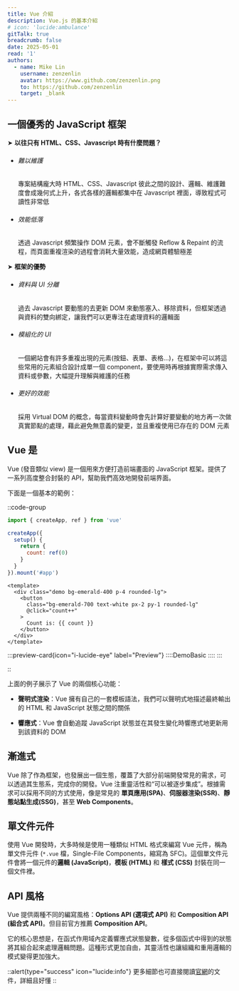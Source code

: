 ```yaml
---
title: Vue 介紹
description: Vue.js 的基本介紹
# icon: 'lucide:ambulance'
gitTalk: true
breadcrumb: false
date: 2025-05-01
read: '1'
authors:
  - name: Mike Lin
    username: zenzenlin
    avatar: https://www.github.com/zenzenlin.png
    to: https://github.com/zenzenlin
    target: _blank
---
```


## 一個優秀的 JavaScript 框架

➤ **以往只有 HTML、CSS、Javascript 時有什麼問題？**

- ###### 難以維護

  專案結構龐大時 HTML、CSS、Javascript 彼此之間的設計、邏輯、維護難度會成幾何式上升，各式各樣的邏輯都集中在 Javascript 裡面，導致程式可讀性非常低
- ###### 效能低落

  透過 Javascript 頻繁操作 DOM 元素，會不斷觸發 Reflow & Repaint 的流程，而頁面重複渲染的過程會消耗大量效能，造成網頁體驗極差

➤ **框架的優勢**

- ###### 資料與 UI 分離

  過去 Javascript 要動態的去更新 DOM 來動態塞入、移除資料，但框架透過與資料的雙向綁定，讓我們可以更專注在處理資料的邏輯面
- ###### 模組化的 UI

  一個網站會有許多重複出現的元素(按鈕、表單、表格…)，在框架中可以將這些常用的元素組合設計成單一個 component，要使用時再根據實際需求傳入資料或參數，大幅提升理解與維護的任務
- ###### 更好的效能

  採用 Virtual DOM 的概念，每當資料變動時會先計算好要變動的地方再一次做真實節點的處理，藉此避免無意義的變更，並且重複使用已存在的 DOM 元素

## Vue 是

Vue (發音類似 view) 是一個用來方便打造前端畫面的 JavaScript 框架。提供了一系列高度整合封裝的 API，幫助我們高效地開發前端界面。

下面是一個基本的範例：

::code-group

  ```js [app.js]
  import { createApp, ref } from 'vue'

  createApp({
    setup() {
      return {
        count: ref(0)
      }
    }
  }).mount('#app')
  ```

  ```vue [Usage.vue]
  <template>
    <div class="demo bg-emerald-400 p-4 rounded-lg">
      <button
        class="bg-emerald-700 text-white px-2 py-1 rounded-lg"
        @click="count++"
      >
        Count is: {{ count }}
      </button>
    </div>
  </template>
  ```

  :::preview-card{icon="i-lucide-eye" label="Preview"}
    ::::DemoBasic
    ::::
  :::

::

上面的例子展示了 Vue 的兩個核心功能：

- **聲明式渲染**：Vue 擁有自己的一套模板語法，我們可以聲明式地描述最終輸出的 HTML 和 JavaScript 狀態之間的關係

- **響應式**：Vue 會自動追蹤 JavaScript 狀態並在其發生變化時響應式地更新用到該資料的 DOM

## 漸進式

Vue 除了作為框架，也發展出一個生態，覆蓋了大部分前端開發常見的需求，可以透過其生態系，完成你的開發。Vue 注重靈活性和“可以被逐步集成”。根據需求可以採用不同的方式使用，像是常見的 **單頁應用(SPA)**、**伺服器渲染(SSR)**、**靜態站點生成(SSG)**，甚至 **Web Components**。

## 單文件元件​

使用 Vue 開發時，大多時候是使用一種類似 HTML 格式來編寫 Vue 元件，稱為單文件元件 (`*.vue` 檔，Single-File Components，縮寫為 SFC)。這個單文件元件會將一個元件的**邏輯 (JavaScript)**，**模板 (HTML)** 和 **樣式 (CSS)** 封裝在同一個文件裡。

## API 風格​

Vue 提供兩種不同的編寫風格：**Options API (選項式 API)** 和 **Composition API (組合式 API)**。但目前官方推薦 **Composition API**。

它的核心思想是，在函式作用域內定義響應式狀態變數，從多個函式中得到的狀態將其組合起來處理邏輯問題。這種形式更加自由，其靈活性也讓組織和重用邏輯的模式變得更加強大。

::alert{type="success" icon="lucide:info"}
  更多細節也可直接閱讀[官網](https://vuejs.org/guide/introduction.html)的文件，詳細且好懂
::
